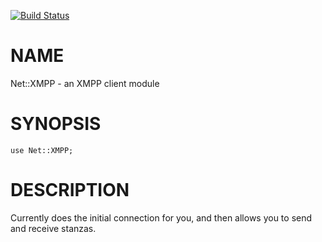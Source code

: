 [![Build Status](https://travis-ci.org/kalkin/Net-XMPP.svg?branch=master)](https://travis-ci.org/kalkin/Net-XMPP)

NAME
====

Net::XMPP - an XMPP client module

SYNOPSIS
========

    use Net::XMPP;

DESCRIPTION
===========

Currently does the initial connection for you, and then allows you to send and receive stanzas.
